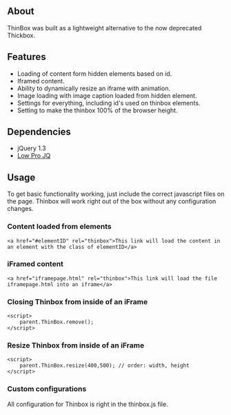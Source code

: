 ## About

ThinBox was built as a lightweight alternative to the now deprecated Thickbox.

## Features

* Loading of content form hidden elements based on id.
* Iframed content.
* Ability to dynamically resize an iframe with animation.
* Image loading with image caption loaded from hidden element.
* Settings for everything, including id's used on thinbox elements.
* Setting to make the thinbox 100% of the browser height.

## Dependencies 

* jQuery 1.3
* [Low Pro JQ](http://github.com/jgallen23/low-pro-for-jquery)

## Usage

To get basic functionality working, just include the correct javascript files on the page. Thinbox will work right out of the box without any configuration changes.

### Content loaded from elements

	<a href="#elementID" rel="thinbox">This link will load the content in an element with the class of elementID</a>
	
### iFramed content
	<a href="iframepage.html" rel="thinbox">This link will load the file iframepage.html into an iframe</a>
	
### Closing Thinbox from inside of an iFrame

	<script>
		parent.ThinBox.remove();
	</script>
	
### Resize Thinbox from inside of an iFrame

	<script>
		parent.ThinBox.resize(400,500); // order: width, height
	</script>
	
### Custom configurations

All configuration for Thinbox is right in the thinbox.js file.
